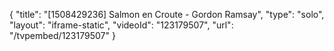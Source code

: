 {
    "title": "[1508429236] Salmon en Croute - Gordon Ramsay",
    "type": "solo",
    "layout": "iframe-static",
    "videoId": "123179507",
    "url": "\/tvpembed\/123179507"
}